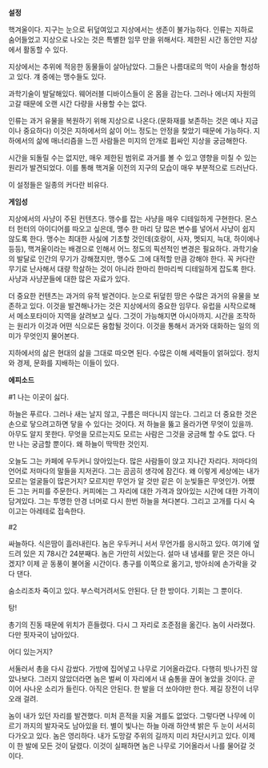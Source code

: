 **설정**

핵겨울이다. 지구는 눈으로 뒤덮여있고 지상에서는 생존이 불가능하다. 인류는 지하로 숨어들었고 지상으로 나오는 것은 특별한 임무 만을 위해서다. 제한된 시간 동안만 지상에서 활동할 수 있다.

지상에서는 추위에 적응한 동물들이 살아남았다. 그들은 나름대로의 먹이 사슬을 형성하고 있다. 걔 중에는 맹수들도 있다.

과학기술이 발달해있다. 웨어러블 디바이스들이 온 몸을 감는다. 그러나 에너지 자원의 고갈 때문에 오랜 시간 다량을 사용할 수는 없다.

인류는 과거 유물을 복원하기 위해 지상으로 나온다.(문화재를 보존하는 것은 예나 지금이나 중요하다) 이것은 지하에서의 삶이 어느 정도는 안정을 찾았기 때문에 가능하다. 지하에서의 삶에 매너리즘을 느낀 사람들은 미지의 안개로 휩싸인 지상을 궁금해한다.

시간을 되돌릴 수는 없지만, 매우 제한된 범위로 과거를 볼 수 있고 영향을 미칠 수 있는 원리가 발견되었다. 이를 통해 핵겨울 이전의 지구의 모습이 매우 부분적으로 드러난다.


이 설정들은 일종의 커다란 비유다.




**게임성**

지상에서의 사냥이 주된 컨텐츠다. 맹수를 잡는 사냥을 매우 디테일하게 구현한다. 몬스터 헌터의 아이디어를 따오고 싶은데, 맹수 한 마리 당 많은 변수를 넣어서 사냥이 쉽지 않도록 한다. 맹수는 최대한 사실에 기초할 것인데(호랑이, 사자, 멧되지, 늑대, 하이에나 등등), 핵겨울이라는 배경으로 인해서 어느 정도의 픽션적인 변경은 필요하다. 과학기술의 발달로 인간의 무기가 강해졌지만, 맹수도 그에 대적할 만큼 강해야 한다. 꼭 커다란 무기로 난사해서 대량 학살하는 것이 아니라 한마리 한마리씩 디테일하게 잡도록 한다. 사냥과 사냥꾼들에 대한 많은 자료가 있다.


더 중요한 컨텐츠는 과거의 유적 발견이다. 눈으로 뒤덮힌 땅은 수많은 과거의 유물을 보존하고 있다. 이것을 발견해나가는 것은 지상에서의 중요한 임무다. 유럽을 시작으로해서 메소포타미아 지역을 살려보고 싶다. 그것이 가능해지면 아시아까지. 시간을 조작하는 원리가 이것과 어떤 식으로든 융합될 것이다. 이것을 통해서 과거와 대화하는 일의 의미가 무엇인지 물어본다.


지하에서의 삶은 현대의 삶을 그대로 따오면 된다. 수많은 이해 세력들이 얽혀있다. 정치와 경제, 문화를 지배하는 이들이 있다.



**에피소드**

#1
나는 이곳이 싫다.

하늘은 푸르다. 그러나 새는 날지 않고, 구름은 떠다니지 않는다. 그리고 더 중요한 것은 손으로 닿으려고하면 닿을 수 있다는 것이다. 저 하늘을 뚫고 올라가면 무엇이 있을까. 아무도 알지 못한다. 무엇을 모르는지도 모르는 사람은 그것을 궁금해 할 수도 없다. 다만 나는 궁금할 뿐이다. 왜 하늘이 딱딱한 것인지.


오늘도 그는 카페에 우두커니 앉아있는다. 많은 사람들이 앉고 지나간 자리다. 저마다의 언어로 저마다의 말들을 지저귄다. 그는 곰곰히 생각에 잠긴다. 왜 이렇게 세상에는 내가 모르는 얼굴들이 많은거지? 모르지만 무언가 알 것만 같은 이 눈빛들은 무엇인가. 어쨌든 그는 커피를 주문한다. 커피에는 그 자리에 대한 가격과 앉아있는 시간에 대한 가격이 담겨있다. 그는 투명한 안경 너머로 다시 한번 하늘을 쳐다본다. 그리고 고개를 다시 숙이고는 아레테로 접속한다.



#2

싸늘하다. 식은땀이 흘러내린다. 놈은 우두커니 서서 무언가를 응시하고 있다. 여기에 엎드려 있은 지  78시간 24분째다. 놈은 가만히 서있는다. 설마 내 냄새를 맡은 것은 아니겠지? 이제 곧 동풍이 불어올 시간이다. 총구를 이쪽으로 옮기고, 방아쇠에 손가락을 갖다 댄다.

숨소리조차 죽이고 있다. 부스럭거려서도 안된다. 단 한 방이다. 기회는 그 뿐이다.


탕!


총기의 진동 때문에 위치가 흔들렸다. 다시 그 자리로 조준점을 옮긴다. 놈이 사라졌다. 다만 핏자국이 남아있다.

어디 있는거지?


서둘러서 총을 다시 감쌌다. 가방에 집어넣고 나무로 기어올라갔다. 다행히 빗나가진 않았나보다. 그러지 않았더라면 놈은 벌써 이 자리에서 내 숨통을 끊어 놓았을 것이다. 곧이어 사나운 소리가 들린다. 아직은 안된다. 한 발을 더 쏘아야만 한다. 제길 장전이 너무 오래 걸려.

놈이 내가 있던 자리를 발견했다. 미처 흔적을 지울 겨를도 없었다. 그렇다면 나무에 이르기 까지의 발자국도 남아있을 터. 별이 빛나는 하늘 아래 하얀색 밝은 두 눈이 서서히 다가오고 있다. 놈은 영리하다. 내가 도망갈 주위의 길까지 미리 차단시키고 있다. 이제 이 한 발에 모든 것이 달렸다. 이것이 실패하면 놈은 나무로 기어올라서 나를 물어갈 것이다.